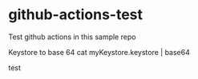 # github-actions-test

Test github actions in this sample repo

Keystore to base 64
cat myKeystore.keystore | base64

test
